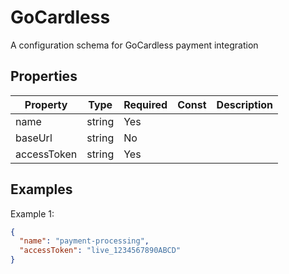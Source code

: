 # GoCardless

A configuration schema for GoCardless payment integration

## Properties

| Property    | Type   | Required | Const | Description |
| ----------- | ------ | -------- | ----- | ----------- |
| name        | string | Yes      |       |             |
| baseUrl     | string | No       |       |             |
| accessToken | string | Yes      |       |             |

## Examples

Example 1:

```json
{
  "name": "payment-processing",
  "accessToken": "live_1234567890ABCD"
}
```
